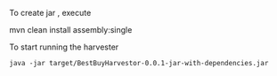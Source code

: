 
To create jar , execute

   mvn clean install assembly:single

To start running the harvester

    java -jar target/BestBuyHarvestor-0.0.1-jar-with-dependencies.jar

